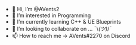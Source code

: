 - 👋 Hi, I’m @AVents2
- 👀 I’m interested in Programming
- 🌱 I’m currently learning C++ & UE Blueprints
- 💞️ I’m looking to collaborate on ... ¯\\_(ツ)_/¯
- 📫 How to reach me -> AVents#2270 on Discord

<!---
AVents2/AVents2 is a ✨ special ✨ repository because its `README.md` (this file) appears on your GitHub profile.
You can click the Preview link to take a look at your changes.
--->
